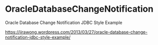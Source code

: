 OracleDatabaseChangeNotification
================================

Oracle Database Change Notification JDBC Style Example

https://jirawong.wordpress.com/2013/03/27/oracle-database-change-notification-jdbc-style-example/
